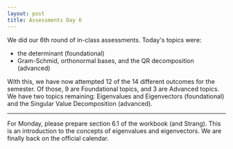 ```yaml
---
layout: post
title: Assessments Day 6
---
```


We did our 6th round of in-class assessments. Today's topics were:

  * the determinant (foundational)
  * Gram-Schmid, orthonormal bases, and the QR decomposition (advanced)

With this, we have now attempted 12 of the 14 different outcomes for the semester.
Of those, 9 are Foundational topics, and 3 are Advanced topics.
We have two topics remaining: Eigenvalues and Eigenvectors (foundational) and the
Singular Value Decomposition (advanced).

----
For Monday, please prepare section 6.1 of the workbook (and Strang). This is an
introduction to the concepts of eigenvalues and eigenvectors. We are finally back
on the official calendar.

